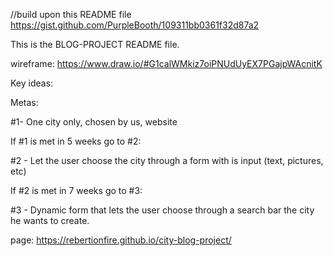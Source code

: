 
//build upon this README file https://gist.github.com/PurpleBooth/109311bb0361f32d87a2

This is the BLOG-PROJECT README file.


wireframe: 
https://www.draw.io/#G1calWMkiz7oiPNUdUyEX7PGajpWAcnitK

Key ideas:




Metas:  

#1- One city only, chosen by us, website

If #1 is met in 5 weeks go to #2:

#2 - Let the user choose the city through a form with is input (text, pictures, etc)

If #2 is met in 7 weeks go to #3:  

#3 - Dynamic form that lets the user choose through a search bar the city he wants to create.

page: https://rebertionfire.github.io/city-blog-project/
